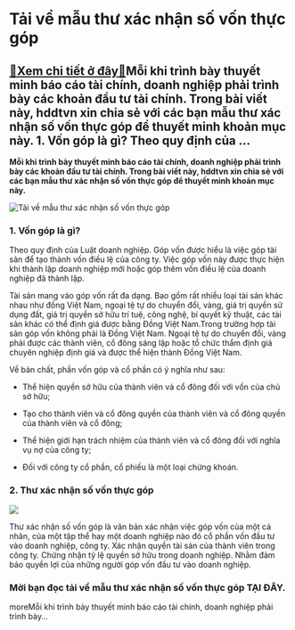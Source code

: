 Tải về mẫu thư xác nhận số vốn thực góp
=======================================

[:gift:Xem chi tiết ở đây:gift:](https://hddtvn.com/tai-ve-mau-thu-xac-nhan-so-von-thuc-gop/)Mỗi khi trình bày thuyết minh báo cáo tài chính, doanh nghiệp phải trình bày các khoản đầu tư tài chính. Trong bài viết này, hddtvn xin chia sẻ với các bạn mẫu thư xác nhận số vốn thực góp để thuyết minh khoản mục này. 1. Vốn góp là gì? Theo quy định của …
----------------------------------------------------------------------------------------------------------------------------------------------------------------------------------------------------------------------------------------------------------------

**Mỗi khi trình bày thuyết minh báo cáo tài chính, doanh nghiệp phải trình bày các khoản đầu tư tài chính. Trong bài viết này, hddtvn xin chia sẻ với các bạn mẫu thư xác nhận số vốn thực góp để thuyết minh khoản mục này.**


![Tải về mẫu thư xác nhận số vốn thực góp](https://hddtvn.com/wp-content/uploads/2021/01/signed-document-mock-up_1318-74.jpg)


### 1. Vốn góp là gì?


Theo quy định của Luật doanh nghiệp. Góp vốn được hiểu là việc góp tài sản để tạo thành vốn điều lệ của công ty. Việc góp vốn này được thực hiện khi thành lập doanh nghiệp mới hoặc góp thêm vốn điều lệ của doanh nghiệp đã thành lập.


Tài sản mang vào góp vốn rất đa dạng. Bao gồm rất nhiều loại tài sản khác nhau như đồng Việt Nam, ngoại tệ tự do chuyển đổi, vàng, giá trị quyền sử dụng đất, giá trị quyền sở hữu trí tuệ, công nghệ, bí quyết kỹ thuật, các tài sản khác có thể định giá được bằng Đồng Việt Nam.Trong trường hợp tài sản góp vốn không phải là Đồng Việt Nam. Ngoại tệ tự do chuyển đổi, vàng phải được các thành viên, cổ đông sáng lập hoặc tổ chức thẩm định giá chuyên nghiệp định giá và được thể hiện thành Đồng Việt Nam.


Về bản chất, phần vốn góp và cổ phần có ý nghĩa như sau:




* Thể hiện quyền sở hữu của thành viên và cổ đông đối với vốn của chủ sở hữu;

* Tạo cho thành viên và cổ đông quyền của thành viên và cổ đông quyền của thành viên và cổ đông;

* Thể hiện giới hạn trách nhiệm của thành viên và cổ đông đối với nghĩa vụ nợ của công ty;

* Đối với công ty cổ phần, cổ phiếu là một loại chứng khoán.



### 2. Thư xác nhận số vốn thực góp


![](https://hddtvn.com/wp-content/uploads/2021/01/rDKjYXN.png)


Thư xác nhận số vốn góp là văn bản xác nhận việc góp vốn của một cá nhân, của một tập thể hay một doanh nghiệp nào đó cổ phần vốn đầu tư vào doanh nghiệp, công ty. Xác nhận quyền tài sản của thành viên trong công ty. Chứng nhận tỷ lệ quyền sở hữu trong doanh nghiệp. Nhằm đảm bảo quyền lợi của những người góp vốn đầu tư vào doanh nghiệp.


### Mời bạn đọc tải về mẫu thư xác nhận số vốn thực góp **TẠI ĐÂY**.


moreMỗi khi trình bày thuyết minh báo cáo tài chính, doanh nghiệp phải trình bày…

